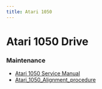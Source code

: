```yaml
---
title: Atari 1050
---
```

# Atari 1050 Drive  
  
### Maintenance  
  
- [Atari 1050 Service Manual](attachments/Atari_1050_DiskDrive.pdf)  
- [Atari_1050_Alignment_procedure](../Atari_1050_Alignment_procedure/index.md)  
